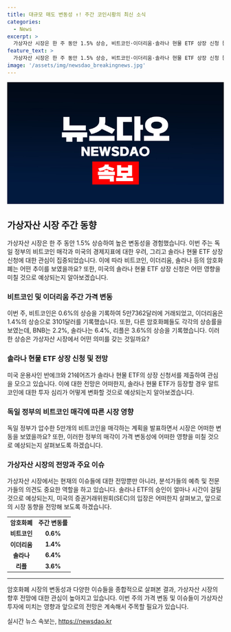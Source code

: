 ```yaml
---
title: 대규모 매도 변동성 ↑! 주간 코인시황의 최신 소식
categories:
  - News
excerpt: >
  가상자산 시장은 한 주 동안 1.5% 상승, 비트코인·이더리움·솔라나 현물 ETF 상장 신청 등으로 화제. 미국 CPI 발표는 긍정적인 영향을 미쳤으며, 솔라나 ETF 상장이 투자심리 개선을 이끌 가능성 큼. 그러나 독일 정부의 대규모 비트코인 매각은 가격 변동성을 높일 수 있으며, 국제 표준 수립 필요성이 대두되고 있다. 솔라나 ETF는 기대가 크지만, 시간이 걸릴 것으로 예상됨. (150자)
feature_text: >
  가상자산 시장은 한 주 동안 1.5% 상승, 비트코인·이더리움·솔라나 현물 ETF 상장 신청 등으로 화제. 미국 CPI 발표는 긍정적인 영향을 미쳤으며, 솔라나 ETF 상장이 투자심리 개선을 이끌 가능성 큼. 그러나 독일 정부의 대규모 비트코인 매각은 가격 변동성을 높일 수 있으며, 국제 표준 수립 필요성이 대두되고 있다. 솔라나 ETF는 기대가 크지만, 시간이 걸릴 것으로 예상됨. (150자)
image: '/assets/img/newsdao_breakingnews.jpg'
---
```


<p><img src="/assets/img/newsdao_breakingnews.jpg" alt="cryptoinkorea 속보" /></p>

<h2 data-ke-size="size26">가상자산 시장 주간 동향</h2>

<p data-ke-size="size16">가상자산 시장은 한 주 동안 1.5% 상승하여 높은 변동성을 경험했습니다. 이번 주는 독일 정부의 비트코인 매각과 미국의 경제지표에 대한 우려, 그리고 솔라나 현물 ETF 상장 신청에 대한 관심이 집중되었습니다. 이에 따라 비트코인, 이더리움, 솔라나 등의 암호화폐는 어떤 추이를 보였을까요? 또한, 미국의 솔라나 현물 ETF 상장 신청은 어떤 영향을 미칠 것으로 예상되는지 알아보겠습니다.</p>

<h3>비트코인 및 이더리움 주간 가격 변동</h3>

<p data-ke-size="size16">이번 주, 비트코인은 0.6%의 상승을 기록하여 5만7362달러에 거래되었고, 이더리움은 1.4%의 상승으로 3101달러를 기록했습니다. 또한, 다른 암호화폐들도 각각의 상승률을 보였는데, BNB는 2.2%, 솔라나는 6.4%, 리플은 3.6%의 상승을 기록했습니다. 이러한 상승은 가상자산 시장에서 어떤 의미를 갖는 것일까요?</p>

<h3>솔라나 현물 ETF 상장 신청 및 전망</h3>

<p data-ke-size="size16">미국 운용사인 반에크와 21쉐어즈가 솔라나 현물 ETF의 상장 신청서를 제출하여 관심을 모으고 있습니다. 이에 대한 전망은 어떠한지, 솔라나 현물 ETF가 등장할 경우 알트코인에 대한 투자 심리가 어떻게 변화할 것으로 예상되는지 알아보겠습니다.</p>

<h3>독일 정부의 비트코인 매각에 따른 시장 영향</h3>

<p data-ke-size="size16">독일 정부가 압수한 5만개의 비트코인을 매각하는 계획을 발표하면서 시장은 어떠한 변동을 보였을까요? 또한, 이러한 정부의 매각이 가격 변동성에 어떠한 영향을 미칠 것으로 예상되는지 살펴보도록 하겠습니다.</p>

<h3>가상자산 시장의 전망과 주요 이슈</h3>

<p data-ke-size="size16">가상자산 시장에서는 현재의 이슈들에 대한 전망뿐만 아니라, 분석가들의 예측 및 전문가들의 의견도 중요한 역할을 하고 있습니다. 솔라나 ETF의 승인이 얼마나 시간이 걸릴 것으로 예상되는지, 미국의 증권거래위원회(SEC)의 입장은 어떠한지 살펴보고, 앞으로의 시장 동향을 전망해 보도록 하겠습니다.</p>

<p data-ke-size="size16"></p>

<table>
  <tr>
    <td style="text-align: center; height: 17px;"><b>암호화폐</b></td>
    <td style="text-align: center; height: 17px;"><b>주간 변동률</b></td>
  </tr>
  <tr>
    <td style="text-align: center; height: 17px;"><b>비트코인</b></td>
    <td style="text-align: center; height: 17px;"><b>0.6%</b></td>
  </tr>
  <tr>
    <td style="text-align: center; height: 17px;"><b>이더리움</b></td>
    <td style="text-align: center; height: 17px;"><b>1.4%</b></td>
  </tr>
  <tr>
    <td style="text-align: center; height: 17px;"><b>솔라나</b></td>
    <td style="text-align: center; height: 17px;"><b>6.4%</b></td>
  </tr>
  <tr>
    <td style="text-align: center; height: 17px;"><b>리플</b></td>
    <td style="text-align: center; height: 17px;"><b>3.6%</b></td>
  </tr>
</table>

<p data-ke-size="size16"></p>

<hr>

<p data-ke-size="size16"></p>

<p data-ke-size="size16">암호화폐 시장의 변동성과 다양한 이슈들을 종합적으로 살펴본 결과, 가상자산 시장의 향후 전망에 대한 관심이 높아지고 있습니다. 이번 주의 가격 변동 및 이슈들이 가상자산 투자에 미치는 영향과 앞으로의 전망은 계속해서 주목할 필요가 있습니다.</p>
실시간 뉴스 속보는, <a href="https://newsdao.kr" rel="dofollow">https://newsdao.kr</a>


